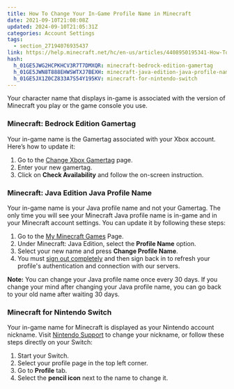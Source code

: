 ```yaml
---
title: How To Change Your In-Game Profile Name in Minecraft
date: 2021-09-10T21:08:08Z
updated: 2024-09-10T21:05:31Z
categories: Account Settings
tags:
  - section_27194076935437
link: https://help.minecraft.net/hc/en-us/articles/4408950195341-How-To-Change-Your-In-Game-Profile-Name-in-Minecraft
hash:
  h_01GE5JWG2HCPKHCV3R7T7DMXQR: minecraft-bedrock-edition-gamertag
  h_01GE5JWN8T888EHWSWTXJ7BEXH: minecraft-java-edition-java-profile-name
  h_01GE5JX1Z0CZ833A7S54Y195KV: minecraft-for-nintendo-switch
---
```


Your character name that displays in-game is associated with the version of Minecraft you play or the game console you use.

### Minecraft: Bedrock Edition Gamertag

Your in-game name is the Gamertag associated with your Xbox account. Here’s how to update it:

1.  Go to the [Change Xbox Gamertag](https://social.xbox.com/changegamertag) page.
2.  Enter your new gamertag.
3.  Click on **Check Availability** and follow the on-screen instruction.

### Minecraft: Java Edition Java Profile Name

Your in-game name is your Java profile name and not your Gamertag. The only time you will see your Minecraft Java profile name is in-game and in your Minecraft account settings. You can update it by following these steps:

1.  Go to the [My Minecraft Games](https://www.minecraft.net/en-us/login) Page.
2.  Under Minecraft: Java Edition, select the **Profile Name** option.
3.  Select your new name and press **Change Profile Name**.
4.  You must [sign out completely](../Account-Sign-In/How-to-Sign-Out-of-Minecraft.md) and then sign back in to refresh your profile's authentication and connection with our servers.

**Note:** You can change your Java profile name once every 30 days. If you change your mind after changing your Java profile name, you can go back to your old name after waiting 30 days.

### Minecraft for Nintendo Switch 

Your in-game name for Minecraft is displayed as your Nintendo account nickname. Visit [Nintendo Support](https://en-americas-support.nintendo.com/app/answers/detail/a_id/63086/~/how-to-change-nintendo-account-nickname) to change your nickname, or follow these steps directly on your Switch:

1.  Start your Switch.
2.  Select your profile page in the top left corner.
3.  Go to **Profile** tab.
4.  Select the **pencil icon** next to the name to change it.
